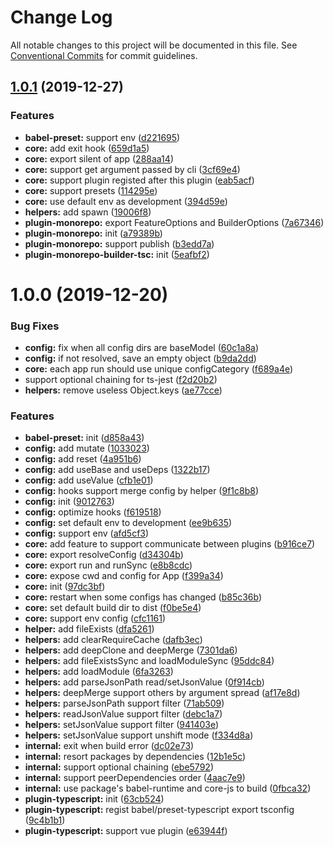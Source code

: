 # Change Log

All notable changes to this project will be documented in this file.
See [Conventional Commits](https://conventionalcommits.org) for commit guidelines.

## [1.0.1](https://github.com/vta-js/vta/compare/v1.0.0...v1.0.1) (2019-12-27)

### Features

- **babel-preset:** support env ([d221695](https://github.com/vta-js/vta/commit/d221695))
- **core:** add exit hook ([659d1a5](https://github.com/vta-js/vta/commit/659d1a5))
- **core:** export silent of app ([288aa14](https://github.com/vta-js/vta/commit/288aa14))
- **core:** support get argument passed by cli ([3cf69e4](https://github.com/vta-js/vta/commit/3cf69e4))
- **core:** support plugin registed after this plugin ([eab5acf](https://github.com/vta-js/vta/commit/eab5acf))
- **core:** support presets ([114295e](https://github.com/vta-js/vta/commit/114295e))
- **core:** use default env as development ([394d59e](https://github.com/vta-js/vta/commit/394d59e))
- **helpers:** add spawn ([19006f8](https://github.com/vta-js/vta/commit/19006f8))
- **plugin-monorepo:** export FeatureOptions and BuilderOptions ([7a67346](https://github.com/vta-js/vta/commit/7a67346))
- **plugin-monorepo:** init ([a79389b](https://github.com/vta-js/vta/commit/a79389b))
- **plugin-monorepo:** support publish ([b3edd7a](https://github.com/vta-js/vta/commit/b3edd7a))
- **plugin-monorepo-builder-tsc:** init ([5eafbf2](https://github.com/vta-js/vta/commit/5eafbf2))

# 1.0.0 (2019-12-20)

### Bug Fixes

- **config:** fix when all config dirs are baseModel ([60c1a8a](https://github.com/vta-js/vta/commit/60c1a8a))
- **config:** if not resolved, save an empty object ([b9da2dd](https://github.com/vta-js/vta/commit/b9da2dd))
- **core:** each app run should use unique configCategory ([f689a4e](https://github.com/vta-js/vta/commit/f689a4e))
- support optional chaining for ts-jest ([f2d20b2](https://github.com/vta-js/vta/commit/f2d20b2))
- **helpers:** remove useless Object.keys ([ae77cce](https://github.com/vta-js/vta/commit/ae77cce))

### Features

- **babel-preset:** init ([d858a43](https://github.com/vta-js/vta/commit/d858a43))
- **config:** add mutate ([1033023](https://github.com/vta-js/vta/commit/1033023))
- **config:** add reset ([4a951b6](https://github.com/vta-js/vta/commit/4a951b6))
- **config:** add useBase and useDeps ([1322b17](https://github.com/vta-js/vta/commit/1322b17))
- **config:** add useValue ([cfb1e01](https://github.com/vta-js/vta/commit/cfb1e01))
- **config:** hooks support merge config by helper ([9f1c8b8](https://github.com/vta-js/vta/commit/9f1c8b8))
- **config:** init ([9012763](https://github.com/vta-js/vta/commit/9012763))
- **config:** optimize hooks ([f619518](https://github.com/vta-js/vta/commit/f619518))
- **config:** set default env to development ([ee9b635](https://github.com/vta-js/vta/commit/ee9b635))
- **config:** support env ([afd5cf3](https://github.com/vta-js/vta/commit/afd5cf3))
- **core:** add feature to support communicate between plugins ([b916ce7](https://github.com/vta-js/vta/commit/b916ce7))
- **core:** export resolveConfig ([d34304b](https://github.com/vta-js/vta/commit/d34304b))
- **core:** export run and runSync ([e8b8cdc](https://github.com/vta-js/vta/commit/e8b8cdc))
- **core:** expose cwd and config for App ([f399a34](https://github.com/vta-js/vta/commit/f399a34))
- **core:** init ([97dc3bf](https://github.com/vta-js/vta/commit/97dc3bf))
- **core:** restart when some configs has changed ([b85c36b](https://github.com/vta-js/vta/commit/b85c36b))
- **core:** set default build dir to dist ([f0be5e4](https://github.com/vta-js/vta/commit/f0be5e4))
- **core:** support env config ([cfc1161](https://github.com/vta-js/vta/commit/cfc1161))
- **helper:** add fileExists ([dfa5261](https://github.com/vta-js/vta/commit/dfa5261))
- **helpers:** add clearRequireCache ([dafb3ec](https://github.com/vta-js/vta/commit/dafb3ec))
- **helpers:** add deepClone and deepMerge ([7301da6](https://github.com/vta-js/vta/commit/7301da6))
- **helpers:** add fileExistsSync and loadModuleSync ([95ddc84](https://github.com/vta-js/vta/commit/95ddc84))
- **helpers:** add loadModule ([6fa3263](https://github.com/vta-js/vta/commit/6fa3263))
- **helpers:** add parseJsonPath read/setJsonValue ([0f914cb](https://github.com/vta-js/vta/commit/0f914cb))
- **helpers:** deepMerge support others by argument spread ([af17e8d](https://github.com/vta-js/vta/commit/af17e8d))
- **helpers:** parseJsonPath support filter ([71ab509](https://github.com/vta-js/vta/commit/71ab509))
- **helpers:** readJsonValue support filter ([debc1a7](https://github.com/vta-js/vta/commit/debc1a7))
- **helpers:** setJsonValue support filter ([941403e](https://github.com/vta-js/vta/commit/941403e))
- **helpers:** setJsonValue support unshift mode ([f334d8a](https://github.com/vta-js/vta/commit/f334d8a))
- **internal:** exit when build error ([dc02e73](https://github.com/vta-js/vta/commit/dc02e73))
- **internal:** resort packages by dependencies ([12b1e5c](https://github.com/vta-js/vta/commit/12b1e5c))
- **internal:** support optional chaining ([ebe5792](https://github.com/vta-js/vta/commit/ebe5792))
- **internal:** support peerDependencies order ([4aac7e9](https://github.com/vta-js/vta/commit/4aac7e9))
- **internal:** use package's babel-runtime and core-js to build ([0fbca32](https://github.com/vta-js/vta/commit/0fbca32))
- **plugin-typescript:** init ([63cb524](https://github.com/vta-js/vta/commit/63cb524))
- **plugin-typescript:** regist babel/preset-typescript export tsconfig ([9c4b1b1](https://github.com/vta-js/vta/commit/9c4b1b1))
- **plugin-typescript:** support vue plugin ([e63944f](https://github.com/vta-js/vta/commit/e63944f))
